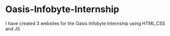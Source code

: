 # Oasis-Infobyte-Internship
I have created 3 websites for the Oasis Infobyte Internship using HTML,CSS and JS 
